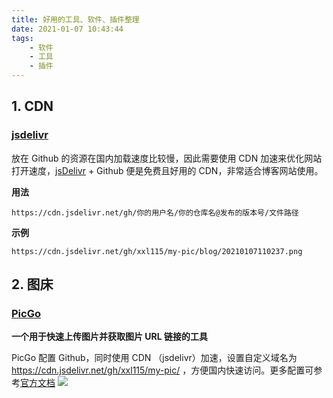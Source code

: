 ```yaml
---
title: 好用的工具、软件、插件整理
date: 2021-01-07 10:43:44
tags: 
	- 软件
	- 工具
	- 插件
---
```


## 1. CDN

### [jsdelivr](https://www.jsdelivr.com/)

放在 Github 的资源在国内加载速度比较慢，因此需要使用 CDN 加速来优化网站打开速度，[jsDelivr](https://www.jsdelivr.com/) + Github 便是免费且好用的 CDN，非常适合博客网站使用。

**用法**

```http
https://cdn.jsdelivr.net/gh/你的用户名/你的仓库名@发布的版本号/文件路径
```

**示例**

```http
https://cdn.jsdelivr.net/gh/xxl115/my-pic/blog/20210107110237.png
```

## 2. 图床

### **[PicGo](https://picgo.github.io/PicGo-Doc/)**

**一个用于快速上传图片并获取图片 URL 链接的工具**

PicGo 配置 Github，同时使用 CDN （jsdelivr）加速，设置自定义域名为 https://cdn.jsdelivr.net/gh/xxl115/my-pic/ ，方便国内快速访问。更多配置可参考[官方文档](https://picgo.github.io/PicGo-Doc/zh/guide/)
![](https://cdn.jsdelivr.net/gh/xxl115/my-pic/blog/20210107110237.png)



